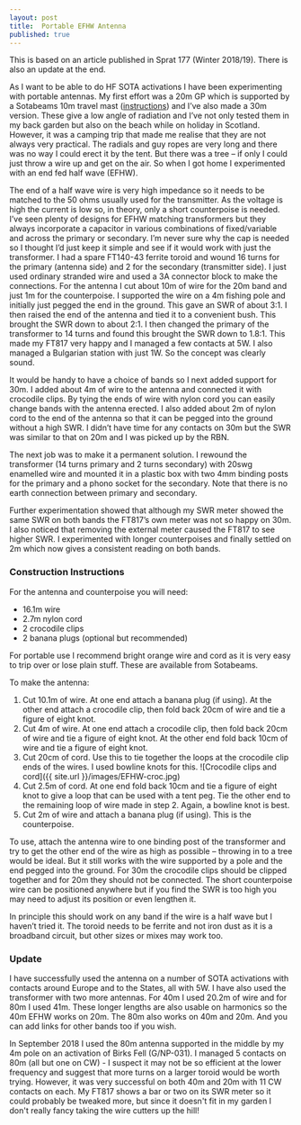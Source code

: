 ```yaml
---
layout: post
title:  Portable EFHW Antenna
published: true
---
```


This is based on an article published in Sprat 177 (Winter 2018/19). There is also an update at the end.


As I want to be able to do HF SOTA activations I have been experimenting with portable antennas. My first effort was a 20m GP which is 
supported by a Sotabeams 10m travel mast ([instructions](https://www.sotabeams.co.uk/content/20m%20GP%20Instructions.pdf)) and I’ve
also made a 30m version. These give a low angle of radiation and I’ve not only tested them in my back garden but also on the beach while
on holiday in Scotland. However, it was a camping trip that made me realise that they are not always very practical. The radials and guy
ropes are very long and there was no way I could erect it by the tent. But there was a tree – if only I could just throw a wire up and
get on the air. So when I got home I experimented with an end fed half wave (EFHW).

The end of a half wave wire is very high impedance so it needs to be matched to the 50 ohms usually used for the transmitter.
As the voltage is high the current is low so, in theory, only a short counterpoise is needed. I’ve seen plenty of designs for EFHW
matching transformers but they always incorporate a capacitor in various combinations of fixed/variable and across the primary or
secondary. I’m never sure why the cap is needed so I thought I’d just keep it simple and see if it would work with just the transformer.
I had a spare FT140-43 ferrite toroid and wound 16 turns for the primary (antenna side) and 2 for the secondary (transmitter side).
I just used ordinary stranded wire and used a 3A connector block to make the connections. For the antenna I cut about 10m of wire for
the 20m band and just 1m for the counterpoise. I supported the wire on a 4m fishing pole and initially just pegged the end in the ground.
This gave an SWR of about 3:1. I then raised the end of the antenna and tied it to a convenient bush. This brought the SWR down to about
2:1. I then changed the primary of the transformer to 14 turns and found this brought the SWR down to 1.8:1. This made my FT817 very
happy and I managed a few contacts at 5W. I also managed a Bulgarian station with just 1W. So the concept was clearly sound.

It would be handy to have a choice of bands so I next added support for 30m. I added  about 4m of wire to the antenna and connected it
with crocodile clips. By tying the ends of wire with nylon cord you can easily change bands with the antenna erected. I also added about
2m of nylon cord to the end of the antenna so that it can be pegged into the ground without a high SWR. I didn’t have time for any
contacts on 30m but the SWR was similar to that on 20m and I was picked up by the RBN.

The next job was to make it a permanent solution. I rewound the transformer (14 turns primary and 2 turns secondary) with 20swg enamelled
wire and mounted it in a plastic box with two 4mm binding posts for the primary and a phono socket for the secondary. Note that there is
no earth connection between primary and secondary.

Further experimentation showed that although my SWR meter showed the same SWR on both bands the FT817’s own meter was not so happy on 
30m. I also noticed that removing the external meter caused the FT817 to see higher SWR. I experimented with longer counterpoises and
finally settled on 2m which now gives a consistent reading on both bands.

### Construction Instructions

For the antenna and counterpoise you will need:
* 16.1m wire
* 2.7m nylon cord
* 2 crocodile clips
* 2 banana plugs (optional but recommended)

For portable use I recommend bright orange wire and cord as it is very easy to trip over or lose plain stuff. These are available from
Sotabeams.

To make the antenna:
1. Cut 10.1m of wire. At one end attach a banana plug (if using). At the other end attach a crocodile clip, then fold back 20cm of
wire and tie a figure of eight knot. 
2. Cut 4m of wire. At one end attach a crocodile clip, then fold back 20cm of wire and tie a figure of eight knot. At the other end
fold back 10cm of wire and tie a figure of eight knot.
3. Cut 20cm of cord. Use this to tie together the loops at the crocodile clip ends of the wires. I used bowline knots for this.
![Crocodile clips and cord]({{ site.url }}/images/EFHW-croc.jpg)
4. Cut 2.5m of cord. At one end fold back 10cm and tie a figure of eight knot to give a loop that can be used with a tent peg. 
Tie the other end to the remaining loop of wire made in step 2. Again, a bowline knot is best.
5. Cut 2m of wire and attach a banana plug (if using). This is the counterpoise.

To use, attach the antenna wire to one binding post of the transformer and try to get the other end of the wire as high as possible –
throwing in to a tree would be ideal. But it still works with the wire supported by a pole and the end pegged into the ground.
For 30m the crocodile clips should be clipped together and for 20m they should not be connected. The short counterpoise wire can be
positioned anywhere but if you find the SWR is too high you may need to adjust its position or even lengthen it.

In principle this should work on any band if the wire is a half wave but I haven’t tried it. The toroid needs to be ferrite and not
iron dust as it is a broadband circuit, but other sizes or mixes may work too.

### Update

 I have successfully used the antenna on a number of SOTA activations with contacts around Europe and to the States, all with 5W.
 I have also used the transformer with two more antennas. For 40m I used 20.2m of wire and for 80m I used 41m. These longer lengths
 are also usable on harmonics so the 40m EFHW works on 20m. The 80m also works on 40m and 20m. And you can add links for other bands too
 if you wish.

In September 2018 I used the 80m antenna supported in the middle by my 4m pole on an activation of Birks Fell (G/NP-031).
I managed 5 contacts on 80m (all but one
on CW) - I suspect it may not be so efficient at the lower frequency and suggest that more turns on a larger toroid would be worth 
trying. However, it was very successful on both 40m and 20m with 11 CW contacts on each. My FT817 shows a bar or two on its SWR meter
so it could probably be tweaked more, but since it doesn't fit in my garden I don't really fancy taking the wire cutters up the hill!
